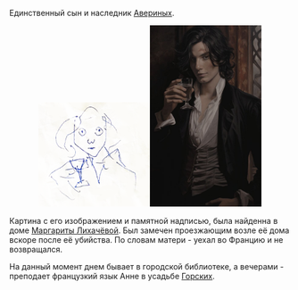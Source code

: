 Единственный сын и наследник [Авериных](</Дело/Аверины.md>). 

<p align="center"><img src='/Портрет/ФотороботНеизвестного.png' width="200"><img src='/Портрет/Неизвестный.jpg' width="200"></p>

Картина с его изображением и памятной надписью, была найденна в доме [Маргариты Лихачёвой](</Дело/Маргарита Лихачёва.md>).
Был замечен проезжающим возле её дома вскоре после её убийства.
По словам матери - уехал во Францию и не возвращался.

На данный момент днем бывает в городской библиотеке, а вечерами - преподает французкий язык Анне в усадьбе [Горских](</Дело/Горские.md>).